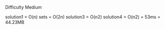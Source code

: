 Difficulty Medium

solution1 = O(n)
sets = O(2n)
solution3 = O(n2)
solution4 = O(n2) = 53ms = 44.23MB
